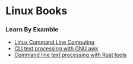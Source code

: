 # Linux Books

### Learn By Examble

- [Linux Command Line Computing](https://learnbyexample.github.io/cli-computing/)
- [CLI text processing with GNU awk](https://learnbyexample.github.io/learn_gnuawk/)
- [Command line text processing with Rust tools](https://learnbyexample.github.io/cli_text_processing_rust/preface.html)
